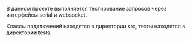 В данном проекте выполняется тестирование запросов через интерфейсы serial и websocket.

Классы подключений находятся в директории src, тесты находятся в директории tests.
